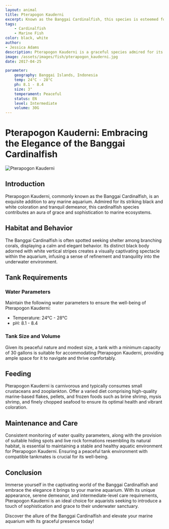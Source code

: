 ```yaml
---
layout: animal
title: Pterapogon Kauderni
excerpt: Known as the Banggai Cardinalfish, this species is esteemed for its unique appearance and intriguing behavior. It is often found sheltering among branching corals, contributing an elegant and serene aura to any marine aquarium.
tags:
    - Cardinalfish
    - Marine Fish
color: black, white
author:
- Jessica Adams
description: Pterapogon Kauderni is a graceful species admired for its distinctive features and tranquil demeanor.
image: /assets/images/fish/pterapogon_kauderni.jpg
date: 2017-04-25

parameter:
    geography: Banggai Islands, Indonesia
    temp: 24°C - 28°C
    ph: 8.1 - 8.4
    size: 3"
    temperament: Peaceful
    status: EN
    level: Intermediate
    volume: 30G
---
```


# Pterapogon Kauderni: Embracing the Elegance of the Banggai Cardinalfish

![Pterapogon Kauderni](pterapogon_kauderni.jpg)

## Introduction

Pterapogon Kauderni, commonly known as the Banggai Cardinalfish, is an exquisite addition to any marine aquarium. Admired for its striking black and white coloration and tranquil demeanor, this cardinalfish species contributes an aura of grace and sophistication to marine ecosystems.

## Habitat and Behavior

The Banggai Cardinalfish is often spotted seeking shelter among branching corals, displaying a calm and elegant behavior. Its distinct black body adorned with white vertical stripes creates a visually captivating spectacle within the aquarium, infusing a sense of refinement and tranquility into the underwater environment.

## Tank Requirements

### Water Parameters

Maintain the following water parameters to ensure the well-being of Pterapogon Kauderni:

- Temperature: 24°C - 28°C
- pH: 8.1 - 8.4

### Tank Size and Volume

Given its peaceful nature and modest size, a tank with a minimum capacity of 30 gallons is suitable for accommodating Pterapogon Kauderni, providing ample space for it to navigate and thrive comfortably.

## Feeding

Pterapogon Kauderni is carnivorous and typically consumes small crustaceans and zooplankton. Offer a varied diet comprising high-quality marine-based flakes, pellets, and frozen foods such as brine shrimp, mysis shrimp, and finely chopped seafood to ensure its optimal health and vibrant coloration.

## Maintenance and Care

Consistent monitoring of water quality parameters, along with the provision of suitable hiding spots and live rock formations resembling its natural habitat, is essential to maintaining a stable and healthy aquatic environment for Pterapogon Kauderni. Ensuring a peaceful tank environment with compatible tankmates is crucial for its well-being.

## Conclusion

Immerse yourself in the captivating world of the Banggai Cardinalfish and embrace the elegance it brings to your marine aquarium. With its unique appearance, serene demeanor, and intermediate-level care requirements, Pterapogon Kauderni is an ideal choice for aquarists seeking to introduce a touch of sophistication and grace to their underwater sanctuary.

Discover the allure of the Banggai Cardinalfish and elevate your marine aquarium with its graceful presence today!
